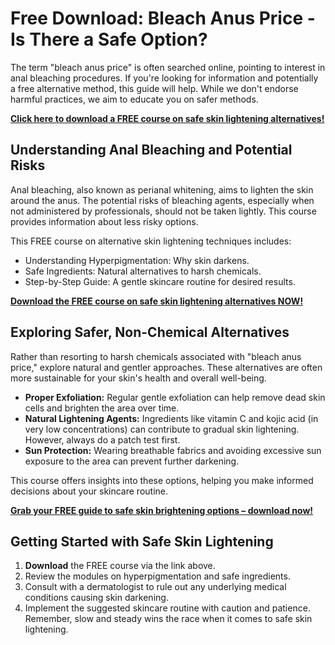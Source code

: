 # Free Download: Bleach Anus Price - Is There a Safe Option?

The term "bleach anus price" is often searched online, pointing to interest in anal bleaching procedures. If you're looking for information and potentially a free alternative method, this guide will help. While we don't endorse harmful practices, we aim to educate you on safer methods.

[**Click here to download a FREE course on safe skin lightening alternatives!**](https://udemywork.com/bleach-anus-price)

## Understanding Anal Bleaching and Potential Risks

Anal bleaching, also known as perianal whitening, aims to lighten the skin around the anus. The potential risks of bleaching agents, especially when not administered by professionals, should not be taken lightly. This course provides information about less risky options.

This FREE course on alternative skin lightening techniques includes:
*   Understanding Hyperpigmentation: Why skin darkens.
*   Safe Ingredients: Natural alternatives to harsh chemicals.
*   Step-by-Step Guide: A gentle skincare routine for desired results.

[**Download the FREE course on safe skin lightening alternatives NOW!**](https://udemywork.com/bleach-anus-price)

## Exploring Safer, Non-Chemical Alternatives

Rather than resorting to harsh chemicals associated with "bleach anus price," explore natural and gentler approaches. These alternatives are often more sustainable for your skin's health and overall well-being.

*   **Proper Exfoliation:** Regular gentle exfoliation can help remove dead skin cells and brighten the area over time.
*   **Natural Lightening Agents:** Ingredients like vitamin C and kojic acid (in very low concentrations) can contribute to gradual skin lightening. However, always do a patch test first.
*   **Sun Protection:** Wearing breathable fabrics and avoiding excessive sun exposure to the area can prevent further darkening.

This course offers insights into these options, helping you make informed decisions about your skincare routine.

[**Grab your FREE guide to safe skin brightening options – download now!**](https://udemywork.com/bleach-anus-price)

## Getting Started with Safe Skin Lightening

1.  **Download** the FREE course via the link above.
2.  Review the modules on hyperpigmentation and safe ingredients.
3.  Consult with a dermatologist to rule out any underlying medical conditions causing skin darkening.
4.  Implement the suggested skincare routine with caution and patience. Remember, slow and steady wins the race when it comes to safe skin lightening.
